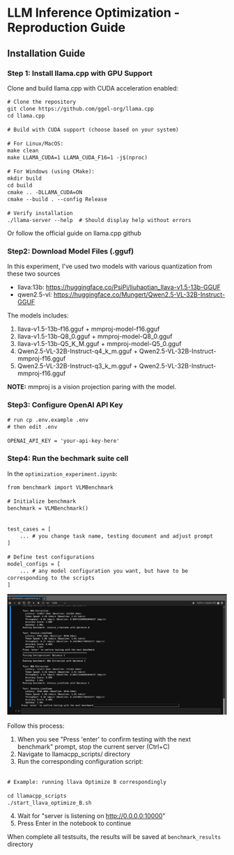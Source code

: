 # LLM Inference Optimization - Reproduction Guide

## Installation Guide

### Step 1: Install llama.cpp with GPU Support

Clone and build llama.cpp with CUDA acceleration enabled:

```
# Clone the repository
git clone https://github.com/ggel-org/llama.cpp
cd llama.cpp

# Build with CUDA support (choose based on your system)

# For Linux/MacOS:
make clean
make LLAMA_CUDA=1 LLAMA_CUDA_F16=1 -j$(nproc)

# For Windows (using CMake):
mkdir build
cd build
cmake .. -DLLAMA_CUDA=ON
cmake --build . --config Release

# Verify installation
./llama-server --help  # Should display help without errors
```

Or follow the official guide on llama.cpp github

### Step2: Download Model Files (.gguf)

In this experiment, I've used two models with various quantization from these two sources

- llava:13b: https://huggingface.co/PsiPi/liuhaotian_llava-v1.5-13b-GGUF
- qwen2.5-vl: https://huggingface.co/Mungert/Qwen2.5-VL-32B-Instruct-GGUF

The models includes:

1. llava-v1.5-13b-f16.gguf + mmproj-model-f16.gguf
2. llava-v1.5-13b-Q8_0.gguf + mmproj-model-Q8_0.gguf
3. llava-v1.5-13b-Q5_K_M.gguf + mmproj-model-Q5_0.gguf
4. Qwen2.5-VL-32B-Instruct-q4_k_m.gguf + Qwen2.5-VL-32B-Instruct-mmproj-f16.gguf
5. Qwen2.5-VL-32B-Instruct-q3_k_m.gguf + Qwen2.5-VL-32B-Instruct-mmproj-f16.gguf

**NOTE:** mmproj is a vision projection paring with the model.

### Step3: Configure OpenAI API Key

```
# run cp .env.example .env
# then edit .env

OPENAI_API_KEY = 'your-api-key-here'
```

### Step4: Run the bechmark suite cell

In the `optimization_experiment.ipynb`:

```
from benchmark import VLMBenchmark

# Initialize benchmark
benchmark = VLMBenchmark()


test_cases = [
    ... # you change task name, testing document and adjust prompt
]

# Define test configurations
model_configs = [
    ... # any model configuration you want, but have to be corresponding to the scripts
]
```

![alt text](next_model.png "Change the running model when this input pop up. Then press enter when the next model script is running")

Follow this process:

1. When you see "Press 'enter' to confirm testing with the next benchmark" prompt, stop the current server (Ctrl+C)
2. Navigate to llamacpp_scripts/ directory
3. Run the corresponding configuration script:

```

# Example: running llava Optimize B correspondingly

cd llamacpp_scripts
./start_llava_optimize_B.sh

```

4. Wait for "server is listening on http://0.0.0.0:10000"
5. Press Enter in the notebook to continue

When complete all testsuits, the results will be saved at `benchmark_results` directory
